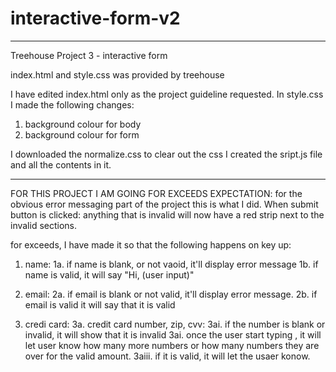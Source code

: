 # interactive-form-v2
********************************************************************
Treehouse Project 3 - interactive form

index.html and style.css was provided by treehouse

I have edited index.html only as the project guideline requested.
In style.css I made the following changes:
1. background colour for body
2. background colour for form

I downloaded the normalize.css to clear out the css
I created the sript.js file and all the contents in it.
*********************************************************************

FOR THIS PROJECT I AM GOING FOR EXCEEDS EXPECTATION:
for the obvious error messaging part of the project this is what I did.
When submit button is clicked: anything that is invalid will now have a red strip next to the invalid sections.

for exceeds, I have made it so that the following happens on key up:
1. name:
    1a. if name is blank, or not vaoid, it'll display error message
    1b. if name is valid, it will say "Hi, (user input)"

2. email:
    2a. if email is blank or not valid, it'll display error message.
    2b. if email is valid it will say that it is valid

3. credi card:
    3a. credit card number, zip, cvv:
        3ai. if the number is blank or invalid, it will show that it is invalid
        3ai. once the user start typing , it will let user know how many more numbers or how many numbers they are over for the valid amount. 
        3aiii. if it is valid, it will let the usaer konow.